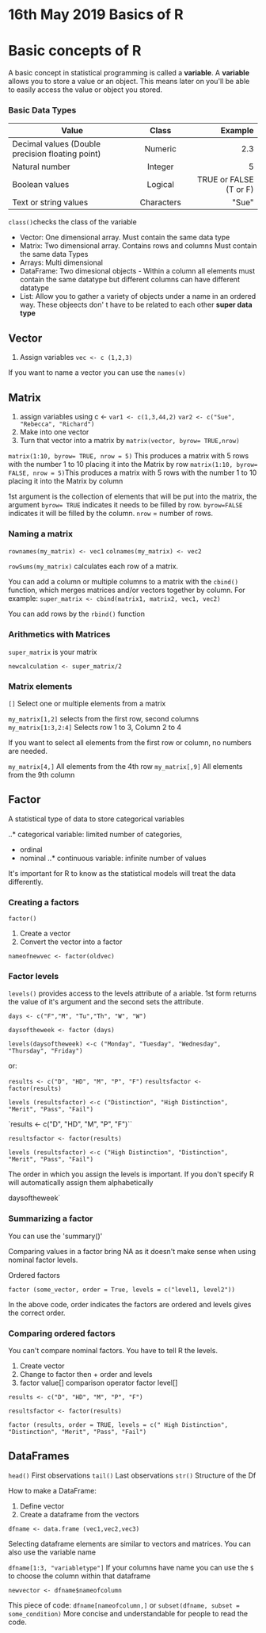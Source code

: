  # 16th May 2019 Basics of R

# Basic concepts of R
A basic concept in statistical programming is called a **variable**. A **variable** allows you to store a value or an object. This means later on you'll be able to easily access the value or object you stored.

### Basic Data Types

| Value       | Class| Example |
| ------------- |:-------------:| -----:|
| Decimal values (Double precision floating point) | Numeric | 2.3
| Natural number | Integer      |  5 |
| Boolean values |Logical    |   TRUE or FALSE (T or F) |
| Text or string values|    Characters   |   "Sue"|
`class()`checks the class of the variable

* Vector: One dimensional array. Must contain the same data type
* Matrix: Two dimensional array. Contains rows and columns Must contain the same data Types
* Arrays: Multi dimensional
* DataFrame: Two dimesional objects - Within a column all elements must contain the same datatype but different columns can have different datatype
* List: Allow you to gather a variety of objects under a name in an ordered way. These objeects don' t have to be related to each other **super data type**

## Vector

1. Assign variables
`vec <- c (1,2,3)`

If you want to name a vector you can use the `names(v)`

## Matrix

1. assign variables using c <- `var1 <- c(1,3,44,2)` `var2 <- c("Sue", "Rebecca", "Richard")`
2. Make into one vector
3. Turn that vector into a matrix by  `matrix(vector, byrow= TRUE,nrow)`

`matrix(1:10, byrow= TRUE, nrow = 5)` This produces a matrix with 5 rows with the number 1 to 10 placing it into the Matrix by row
`matrix(1:10, byrow= FALSE, nrow = 5)`This produces a matrix with 5 rows with the number 1 to 10 placing it into the Matrix by column

1st argument is the collection of elements that will be put into the matrix, the argument `byrow= TRUE` indicates it needs to be filled by row. `byrow=FALSE` indicates it will be filled by the column. `nrow` = number of rows.

### Naming a matrix
`rownames(my_matrix) <- vec1`
`colnames(my_matrix) <- vec2`

`rowSums(my_matrix)` calculates each row of a matrix.

You can add a column or multiple columns to a matrix with the `cbind()` function, which merges matrices and/or vectors together by column. For example:
`super_matrix <- cbind(matrix1, matrix2, vec1, vec2)`

You can add rows by the `rbind()` function

### Arithmetics with Matrices

`super_matrix` is your matrix

`newcalculation <- super_matrix/2`

### Matrix elements
`[]` Select one or multiple elements from a matrix

`my_matrix[1,2]` selects from the first row, second columns
`my_matrix[1:3,2:4]` Selects row 1 to 3, Column 2 to 4

If you want to select all elements from the first row or column, no numbers are needed.

`my_matrix[4,]` All elements from the 4th row
`my_matrix[,9]` All elements from the 9th column

## Factor

A statistical type of data to store categorical variables

..* categorical variable: limited number of categories,
- ordinal
- nominal
..* continuous variable: infinite number of values

It's important for R to know as the statistical models will treat the data differently.

### Creating a factors
`factor()`
1. Create a vector
2. Convert the vector into a factor

`nameofnewvec <- factor(oldvec)`

### Factor levels
`levels()` provides access to the levels attribute of a ariable. 1st form returns the value of it's argument and the second sets the attribute.

`days <- c("F","M", "Tu","Th", "W", "W")`

`daysoftheweek <- factor (days)`

`levels(daysoftheweek) <-c ("Monday", "Tuesday", "Wednesday", "Thursday", "Friday")`


or:

`results <- c("D", "HD", "M", "P", "F")`
`resultsfactor <- factor(results)`

`levels (resultsfactor) <-c ("Distinction", "High Distinction", "Merit", "Pass", "Fail")`

`results <- c("D", "HD", "M", "P", "F")``

`resultsfactor <- factor(results)`

`levels (resultsfactor) <-c ("High Distinction", "Distinction", "Merit", "Pass", "Fail")`

The order in which you assign the levels is important. If you don't specify R will automatically assign them alphabetically

daysoftheweek`

### Summarizing a factor
You can use the 'summary()'

Comparing values in a factor bring NA as it doesn't make sense when using nominal factor levels.

Ordered factors

`factor (some_vector,
      order = True,
      levels = c("level1, level2"))`

In the above code, order indicates the factors are ordered and levels gives the correct order.

### Comparing ordered factors

You can't compare nominal factors. You have to tell R the levels.

1. Create vector
2. Change to factor then + order and levels
3. factor value[] comparison operator factor level[]

`results <- c("D", "HD", "M", "P", "F")`

`resultsfactor <- factor(results)`

`factor (results, order = TRUE, levels = c(" High Distinction", "Distinction", "Merit", "Pass", "Fail")`

## DataFrames

`head()` First observations
`tail()` Last observations
`str()` Structure of the Df

How to make a DataFrame:
1. Define vector
2. Create a dataframe from the vectors

`dfname <- data.frame (vec1,vec2,vec3)`

Selecting dataframe elements are similar to vectors and matrices. You can also use the variable name

`dfname[1:3, "variabletype"]`
If your columns have name you can use the `$` to choose the column within that dataframe

`newvector <- dfname$nameofcolumn`

This piece of code:
`dfname[nameofcolumn,]` or
`subset(dfname, subset = some_condition)` More concise and understandable for people to read the code.
